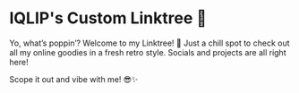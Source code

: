 # IQLIP's Custom Linktree 🌲

Yo, what’s poppin’? Welcome to my Linktree! 🚀 Just a chill spot to check out all my online goodies in a fresh retro style. Socials and projects are all right here!

Scope it out and vibe with me! 😎✨
